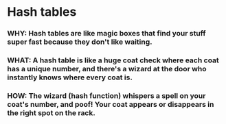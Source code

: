 
# Hash tables 

### WHY: Hash tables are like magic boxes that find your stuff super fast because they don't like waiting.

### WHAT: A hash table is like a huge coat check where each coat has a unique number, and there's a wizard at the door who instantly knows where every coat is.

### HOW: The wizard (hash function) whispers a spell on your coat's number, and poof! Your coat appears or disappears in the right spot on the rack.






